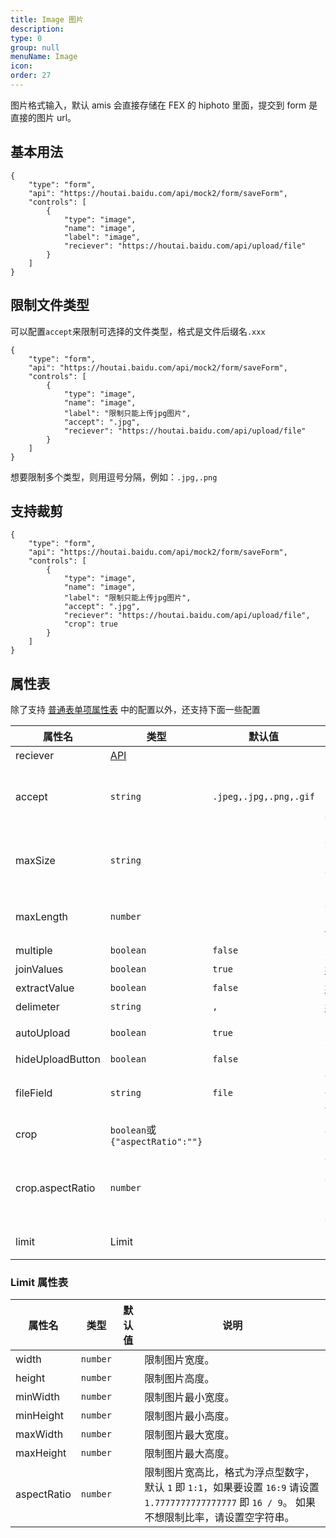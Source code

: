 ```yaml
---
title: Image 图片
description:
type: 0
group: null
menuName: Image
icon:
order: 27
---
```


图片格式输入，默认 amis 会直接存储在 FEX 的 hiphoto 里面，提交到 form 是直接的图片 url。

## 基本用法

```schema:height="300" scope="body"
{
    "type": "form",
    "api": "https://houtai.baidu.com/api/mock2/form/saveForm",
    "controls": [
        {
            "type": "image",
            "name": "image",
            "label": "image",
            "reciever": "https://houtai.baidu.com/api/upload/file"
        }
    ]
}
```

## 限制文件类型

可以配置`accept`来限制可选择的文件类型，格式是文件后缀名`.xxx`

```schema:height="350" scope="body"
{
    "type": "form",
    "api": "https://houtai.baidu.com/api/mock2/form/saveForm",
    "controls": [
        {
            "type": "image",
            "name": "image",
            "label": "限制只能上传jpg图片",
            "accept": ".jpg",
            "reciever": "https://houtai.baidu.com/api/upload/file"
        }
    ]
}
```

想要限制多个类型，则用逗号分隔，例如：`.jpg,.png`

## 支持裁剪

```schema:height="350" scope="body"
{
    "type": "form",
    "api": "https://houtai.baidu.com/api/mock2/form/saveForm",
    "controls": [
        {
            "type": "image",
            "name": "image",
            "label": "限制只能上传jpg图片",
            "accept": ".jpg",
            "reciever": "https://houtai.baidu.com/api/upload/file",
            "crop": true
        }
    ]
}
```

## 属性表

除了支持 [普通表单项属性表](./formitem#%E5%B1%9E%E6%80%A7%E8%A1%A8) 中的配置以外，还支持下面一些配置

| 属性名           | 类型                            | 默认值                 | 说明                                                                                               |
| ---------------- | ------------------------------- | ---------------------- | -------------------------------------------------------------------------------------------------- |
| reciever         | [API](../../types/api)          |                        | 上传文件接口                                                                                       |
| accept           | `string`                        | `.jpeg,.jpg,.png,.gif` | 支持的图片类型格式，请配置此属性为图片后缀，例如`.jpg,.png`                                        |
| maxSize          | `string`                        |                        | 默认没有限制，当设置后，文件大小大于此值将不允许上传。单位为`KB`                                   |
| maxLength        | `number`                        |                        | 默认没有限制，当设置后，一次只允许上传指定数量文件。                                               |
| multiple         | `boolean`                       | `false`                | 是否多选。                                                                                         |
| joinValues       | `boolean`                       | `true`                 | [拼接值](./options#%E6%8B%BC%E6%8E%A5%E5%80%BC-joinvalues)                                         |
| extractValue     | `boolean`                       | `false`                | [提取值](./options#%E6%8F%90%E5%8F%96%E5%A4%9A%E9%80%89%E5%80%BC-extractvalue)                     |
| delimeter        | `string`                        | `,`                    | [拼接符](./options#%E6%8B%BC%E6%8E%A5%E7%AC%A6-delimiter)                                          |
| autoUpload       | `boolean`                       | `true`                 | 否选择完就自动开始上传                                                                             |
| hideUploadButton | `boolean`                       | `false`                | 隐藏上传按钮                                                                                       |
| fileField        | `string`                        | `file`                 | 如果你不想自己存储，则可以忽略此属性。                                                             |
| crop             | `boolean`或`{"aspectRatio":""}` |                        | 用来设置是否支持裁剪。                                                                             |
| crop.aspectRatio | `number`                        |                        | 裁剪比例。浮点型，默认 `1` 即 `1:1`，如果要设置 `16:9` 请设置 `1.7777777777777777` 即 `16 / 9`。。 |
| limit            | Limit                           |                        | 限制图片大小，超出不让上传。                                                                       |

### Limit 属性表

| 属性名      | 类型     | 默认值 | 说明                                                                                                                                                |
| ----------- | -------- | ------ | --------------------------------------------------------------------------------------------------------------------------------------------------- |
| width       | `number` |        | 限制图片宽度。                                                                                                                                      |
| height      | `number` |        | 限制图片高度。                                                                                                                                      |
| minWidth    | `number` |        | 限制图片最小宽度。                                                                                                                                  |
| minHeight   | `number` |        | 限制图片最小高度。                                                                                                                                  |
| maxWidth    | `number` |        | 限制图片最大宽度。                                                                                                                                  |
| maxHeight   | `number` |        | 限制图片最大高度。                                                                                                                                  |
| aspectRatio | `number` |        | 限制图片宽高比，格式为浮点型数字，默认 `1` 即 `1:1`，如果要设置 `16:9` 请设置 `1.7777777777777777` 即 `16 / 9`。 如果不想限制比率，请设置空字符串。 |
